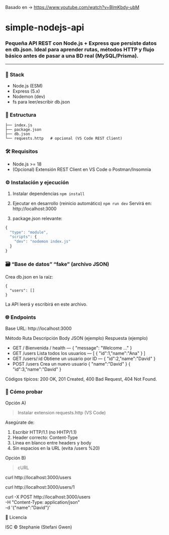 Basado en -> https://www.youtube.com/watch?v=BImKbdy-ubM

# simple-nodejs-api

### Pequeña API REST con Node.js + Express que persiste datos en db.json. Ideal para aprender rutas, métodos HTTP y flujo básico antes de pasar a una BD real (MySQL/Prisma).

--- 


### 🧱 Stack

- Node.js (ESM)
- Express (5.x)
- Nodemon (dev)
- fs para leer/escribir db.json

### 📁 Estructura
```
├── index.js
├── package.json
├── db.json
└── requests.http   # opcional (VS Code REST Client)
```
### 🛠️ Requisitos

- Node.js >= 18
- (Opcional) Extensión REST Client en VS Code o Postman/Insomnia

### ⚙️ Instalación y ejecución
1. Instalar dependencias
`npm install`

2. Ejecutar en desarrollo (reinicio automático)
`npm run dev`
Servirá en: http://localhost:3000
3. package.json relevante:
```js
{
  "type": "module",
  "scripts": {
    "dev": "nodemon index.js"
  }
}
```

### 🗃️ “Base de datos” “fake” (archivo JSON)

Crea db.json en la raíz:
```
{
  "users": []
}
```

La API leerá y escribirá en este archivo.

### 🌐 Endpoints

Base URL: http://localhost:3000

Método	Ruta	Descripción	Body JSON (ejemplo)	Respuesta (ejemplo)
- GET	/	Bienvenida / health	—	{ "message": "Welcome ..." }
- GET	/users	Lista todos los usuarios	—	[ { "id":1,"name":"Ana" } ]
- GET	/users/:id	Obtiene un usuario por ID	—	{ "id":2,"name":"David" }
- POST	/users	Crea un nuevo usuario	{ "name":"David" }	{ "id":3,"name":"David" }

Códigos típicos: 200 OK, 201 Created, 400 Bad Request, 404 Not Found.

### 🧪 Cómo probar
Opción A) 

> Instalar extension requests.http (VS Code)

Asegúrate de:

1. Escribir HTTP/1.1 (no HHTP/1.1)
2. Header correcto: Content-Type
3. Línea en blanco entre headers y body
4. Sin espacios en la URL (evita /users %20)

Opción B) 
> cURL

curl http://localhost:3000/users

curl http://localhost:3000/users/1

curl -X POST http://localhost:3000/users \
  -H "Content-Type: application/json" \
  -d '{"name":"David"}'

📜 Licencia

ISC © Stephanie (Stefani Gwen)
